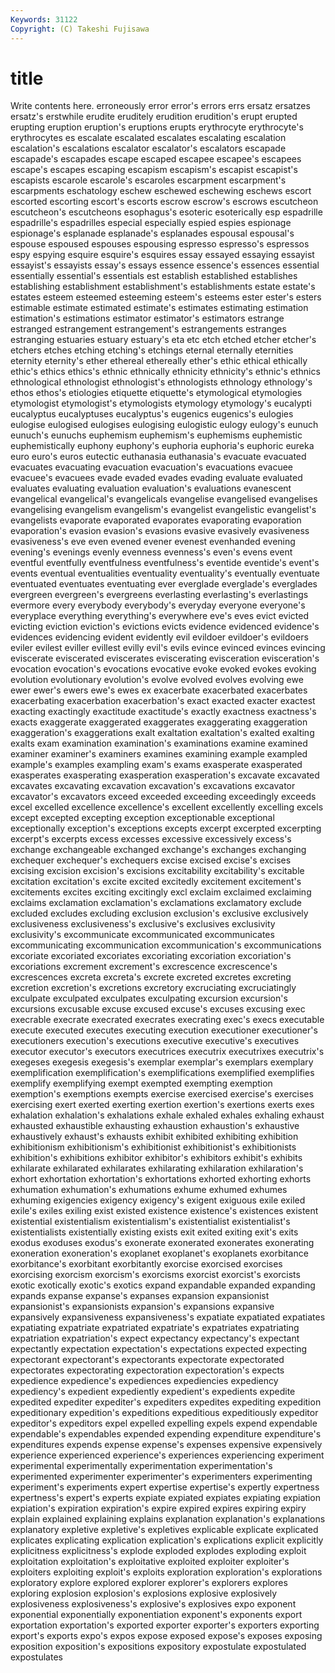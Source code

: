 ```yaml
---
Keywords: 31122 
Copyright: (C) Takeshi Fujisawa
---
```


# title

Write contents here.
 erroneously error error's errors errs
ersatz ersatzes ersatz's erstwhile erudite eruditely erudition erudition's erupt erupted
erupting eruption eruption's eruptions erupts erythrocyte erythrocyte's erythrocytes es escalate
escalated escalates escalating escalation escalation's escalations escalator escalator's escalators escapade
escapade's escapades escape escaped escapee escapee's escapees escape's escapes escaping
escapism escapism's escapist escapist's escapists escarole escarole's escaroles escarpment escarpment's
escarpments eschatology eschew eschewed eschewing eschews escort escorted escorting escort's
escorts escrow escrow's escrows escutcheon escutcheon's escutcheons esophagus's esoteric esoterically
esp espadrille espadrille's espadrilles especial especially espied espies espionage espionage's
esplanade esplanade's esplanades espousal espousal's espouse espoused espouses espousing espresso
espresso's espressos espy espying esquire esquire's esquires essay essayed essaying
essayist essayist's essayists essay's essays essence essence's essences essential essentially
essential's essentials est establish established establishes establishing establishment establishment's establishments
estate estate's estates esteem esteemed esteeming esteem's esteems ester ester's
esters estimable estimate estimated estimate's estimates estimating estimation estimation's estimations
estimator estimator's estimators estrange estranged estrangement estrangement's estrangements estranges estranging
estuaries estuary estuary's eta etc etch etched etcher etcher's etchers
etches etching etching's etchings eternal eternally eternities eternity eternity's ether
ethereal ethereally ether's ethic ethical ethically ethic's ethics ethics's ethnic
ethnically ethnicity ethnicity's ethnic's ethnics ethnological ethnologist ethnologist's ethnologists ethnology
ethnology's ethos ethos's etiologies etiquette etiquette's etymological etymologies etymologist etymologist's
etymologists etymology etymology's eucalypti eucalyptus eucalyptuses eucalyptus's eugenics eugenics's eulogies
eulogise eulogised eulogises eulogising eulogistic eulogy eulogy's eunuch eunuch's eunuchs
euphemism euphemism's euphemisms euphemistic euphemistically euphony euphony's euphoria euphoria's euphoric
eureka euro euro's euros eutectic euthanasia euthanasia's evacuate evacuated evacuates
evacuating evacuation evacuation's evacuations evacuee evacuee's evacuees evade evaded evades
evading evaluate evaluated evaluates evaluating evaluation evaluation's evaluations evanescent evangelical
evangelical's evangelicals evangelise evangelised evangelises evangelising evangelism evangelism's evangelist evangelistic
evangelist's evangelists evaporate evaporated evaporates evaporating evaporation evaporation's evasion evasion's
evasions evasive evasively evasiveness evasiveness's eve even evened evener evenest
evenhanded evening evening's evenings evenly evenness evenness's even's evens event
eventful eventfully eventfulness eventfulness's eventide eventide's event's events eventual eventualities
eventuality eventuality's eventually eventuate eventuated eventuates eventuating ever everglade everglade's
everglades evergreen evergreen's evergreens everlasting everlasting's everlastings evermore every everybody
everybody's everyday everyone everyone's everyplace everything everything's everywhere eve's eves
evict evicted evicting eviction eviction's evictions evicts evidence evidenced evidence's
evidences evidencing evident evidently evil evildoer evildoer's evildoers eviler evilest
eviller evillest evilly evil's evils evince evinced evinces evincing eviscerate
eviscerated eviscerates eviscerating evisceration evisceration's evocation evocation's evocations evocative evoke
evoked evokes evoking evolution evolutionary evolution's evolve evolved evolves evolving
ewe ewer ewer's ewers ewe's ewes ex exacerbate exacerbated exacerbates
exacerbating exacerbation exacerbation's exact exacted exacter exactest exacting exactingly exactitude
exactitude's exactly exactness exactness's exacts exaggerate exaggerated exaggerates exaggerating exaggeration
exaggeration's exaggerations exalt exaltation exaltation's exalted exalting exalts exam examination
examination's examinations examine examined examiner examiner's examiners examines examining example
exampled example's examples exampling exam's exams exasperate exasperated exasperates exasperating
exasperation exasperation's excavate excavated excavates excavating excavation excavation's excavations excavator
excavator's excavators exceed exceeded exceeding exceedingly exceeds excel excelled excellence
excellence's excellent excellently excelling excels except excepted excepting exception exceptionable
exceptional exceptionally exception's exceptions excepts excerpt excerpted excerpting excerpt's excerpts
excess excesses excessive excessively excess's exchange exchangeable exchanged exchange's exchanges
exchanging exchequer exchequer's exchequers excise excised excise's excises excising excision
excision's excisions excitability excitability's excitable excitation excitation's excite excited excitedly
excitement excitement's excitements excites exciting excitingly excl exclaim exclaimed exclaiming
exclaims exclamation exclamation's exclamations exclamatory exclude excluded excludes excluding exclusion
exclusion's exclusive exclusively exclusiveness exclusiveness's exclusive's exclusives exclusivity exclusivity's excommunicate
excommunicated excommunicates excommunicating excommunication excommunication's excommunications excoriate excoriated excoriates excoriating
excoriation excoriation's excoriations excrement excrement's excrescence excrescence's excrescences excreta excreta's
excrete excreted excretes excreting excretion excretion's excretions excretory excruciating excruciatingly
exculpate exculpated exculpates exculpating excursion excursion's excursions excusable excuse excused
excuse's excuses excusing exec execrable execrate execrated execrates execrating exec's
execs executable execute executed executes executing execution executioner executioner's executioners
execution's executions executive executive's executives executor executor's executors executrices executrix
executrixes executrix's exegeses exegesis exegesis's exemplar exemplar's exemplars exemplary exemplification
exemplification's exemplifications exemplified exemplifies exemplify exemplifying exempt exempted exempting exemption
exemption's exemptions exempts exercise exercised exercise's exercises exercising exert exerted
exerting exertion exertion's exertions exerts exes exhalation exhalation's exhalations exhale
exhaled exhales exhaling exhaust exhausted exhaustible exhausting exhaustion exhaustion's exhaustive
exhaustively exhaust's exhausts exhibit exhibited exhibiting exhibition exhibitionism exhibitionism's exhibitionist
exhibitionist's exhibitionists exhibition's exhibitions exhibitor exhibitor's exhibitors exhibit's exhibits exhilarate
exhilarated exhilarates exhilarating exhilaration exhilaration's exhort exhortation exhortation's exhortations exhorted
exhorting exhorts exhumation exhumation's exhumations exhume exhumed exhumes exhuming exigencies
exigency exigency's exigent exiguous exile exiled exile's exiles exiling exist
existed existence existence's existences existent existential existentialism existentialism's existentialist existentialist's
existentialists existentially existing exists exit exited exiting exit's exits exodus
exoduses exodus's exonerate exonerated exonerates exonerating exoneration exoneration's exoplanet exoplanet's
exoplanets exorbitance exorbitance's exorbitant exorbitantly exorcise exorcised exorcises exorcising exorcism
exorcism's exorcisms exorcist exorcist's exorcists exotic exotically exotic's exotics expand
expandable expanded expanding expands expanse expanse's expanses expansion expansionist expansionist's
expansionists expansion's expansions expansive expansively expansiveness expansiveness's expatiate expatiated expatiates
expatiating expatriate expatriated expatriate's expatriates expatriating expatriation expatriation's expect expectancy
expectancy's expectant expectantly expectation expectation's expectations expected expecting expectorant expectorant's
expectorants expectorate expectorated expectorates expectorating expectoration expectoration's expects expedience expedience's
expediences expediencies expediency expediency's expedient expediently expedient's expedients expedite expedited
expediter expediter's expediters expedites expediting expedition expeditionary expedition's expeditions expeditious
expeditiously expeditor expeditor's expeditors expel expelled expelling expels expend expendable
expendable's expendables expended expending expenditure expenditure's expenditures expends expense expense's
expenses expensive expensively experience experienced experience's experiences experiencing experiment experimental
experimentally experimentation experimentation's experimented experimenter experimenter's experimenters experimenting experiment's experiments
expert expertise expertise's expertly expertness expertness's expert's experts expiate expiated
expiates expiating expiation expiation's expiration expiration's expire expired expires expiring
expiry explain explained explaining explains explanation explanation's explanations explanatory expletive
expletive's expletives explicable explicate explicated explicates explicating explication explication's explications
explicit explicitly explicitness explicitness's explode exploded explodes exploding exploit exploitation
exploitation's exploitative exploited exploiter exploiter's exploiters exploiting exploit's exploits exploration
exploration's explorations exploratory explore explored explorer explorer's explorers explores exploring
explosion explosion's explosions explosive explosively explosiveness explosiveness's explosive's explosives expo
exponent exponential exponentially exponentiation exponent's exponents export exportation exportation's exported
exporter exporter's exporters exporting export's exports expo's expos expose exposed
expose's exposes exposing exposition exposition's expositions expository expostulate expostulated expostulates
